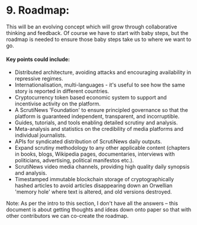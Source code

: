 # 9. Roadmap:

This will be an evolving concept which will grow through collaborative thinking and feedback. Of course we have to start with baby steps, but the roadmap is needed to ensure those baby steps take us to where we want to go.

#### Key points could include:
* Distributed architecture, avoiding attacks and encouraging availability in repressive regimes. 
* Internationalisation, multi-languages - it's useful to see how the same story is reported in different countries. 
* Cryptocurrency token based economic system to support and incentivise activity on the platform. 
* A ScrutiNews 'Foundation' to ensure principled governance so that the platform is guaranteed independent, transparent, and incorruptible. 
* Guides, tutorials, and tools enabling detailed scrutiny and analysis. 
* Meta-analysis and statistics on the credibility of media platforms and individual journalists. 
* APIs for syndicated distribution of ScrutiNews daily outputs. 
* Expand scrutiny methodology to any other applicable content (chapters in books, blogs, Wikipedia pages, documentaries, interviews with politicians, advertising, political manifestos etc.). 
* ScrutiNews video media channels, providing high quality daily synopsis and analysis. 
* Timestamped immutable blockchain storage of cryptographically hashed articles to avoid articles disappearing down an Orwellian 'memory hole' where text is altered, and old versions destroyed.

Note: As per the intro to this section, I don't have all the answers – this document is about getting thoughts and ideas down onto paper so that with other contributors we can co-create the roadmap.

